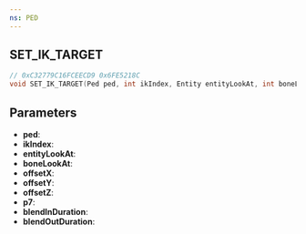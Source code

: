 ```yaml
---
ns: PED
---
```

## SET_IK_TARGET

```c
// 0xC32779C16FCEECD9 0x6FE5218C
void SET_IK_TARGET(Ped ped, int ikIndex, Entity entityLookAt, int boneLookAt, float offsetX, float offsetY, float offsetZ, Any p7, int blendInDuration, int blendOutDuration);
```

## Parameters
* **ped**:
* **ikIndex**:
* **entityLookAt**:
* **boneLookAt**:
* **offsetX**:
* **offsetY**:
* **offsetZ**:
* **p7**:
* **blendInDuration**:
* **blendOutDuration**:
